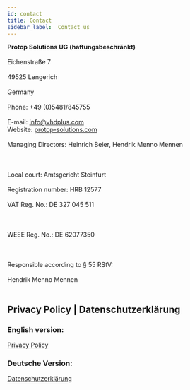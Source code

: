 ```yaml
---
id: contact
title: Contact
sidebar_label:  Contact us
---
```


**Protop Solutions UG (haftungsbeschränkt)**<br></br>
Eichenstraße 7<br></br>
49525 Lengerich<br></br>
Germany<br></br>
Phone: +49 (0)5481/845755<br></br>
E-mail: <a href="mailto:info@vhdplus.com">info@vhdplus.com</a><br/>
Website: <a href="https://protop-solutions.com">protop-solutions.com</a><br/><br/>
Managing Directors: Heinrich Beier, Hendrik Menno Mennen<br></br><br></br>
Local court: Amtsgericht Steinfurt<br></br>
Registration number: HRB 12577<br></br>
VAT Reg. No.: DE 327 045 511<br></br><br></br>
WEEE Reg. No.: DE 62077350<br></br><br></br>
Responsible according to § 55 RStV:<br></br>
Hendrik Menno Mennen<br></br>

## Privacy Policy | Datenschutzerklärung

### English version:
<a href="/docs/privacy">Privacy Policy</a>

### Deutsche Version:
<a href="/docs/privacy_de">Datenschutzerklärung</a>


